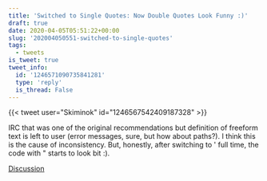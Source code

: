 ```yaml
---
title: 'Switched to Single Quotes: Now Double Quotes Look Funny :)'
draft: true
date: 2020-04-05T05:51:22+00:00
slug: '202004050551-switched-to-single-quotes'
tags:
  - tweets
is_tweet: true
tweet_info:
  id: '1246571090735841281'
  type: 'reply'
  is_thread: False
---
```




{{< tweet user="Skiminok" id="1246567542409187328" >}}

IRC that was one of the original recommendations but definition of freeform text is left to user (error messages, sure, but how about paths?). I think this is the cause of inconsistency. But, honestly, after switching to ' full time, the code with " starts to look bit :).

[Discussion](https://x.com/sytelus/status/1246571090735841281)
